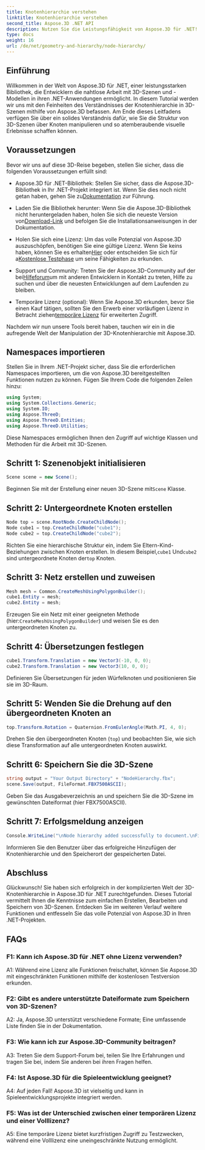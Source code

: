 ```yaml
---
title: Knotenhierarchie verstehen
linktitle: Knotenhierarchie verstehen
second_title: Aspose.3D .NET API
description: Nutzen Sie die Leistungsfähigkeit von Aspose.3D für .NET! Tauchen Sie mit dieser Schritt-für-Schritt-Anleitung in die Manipulation der Knotenhierarchie ein. Erstellen Sie mühelos atemberaubende 3D-Szenen.
type: docs
weight: 16
url: /de/net/geometry-and-hierarchy/node-hierarchy/
---
```

## Einführung

Willkommen in der Welt von Aspose.3D für .NET, einer leistungsstarken Bibliothek, die Entwicklern die nahtlose Arbeit mit 3D-Szenen und -Modellen in ihren .NET-Anwendungen ermöglicht. In diesem Tutorial werden wir uns mit den Feinheiten des Verständnisses der Knotenhierarchie in 3D-Szenen mithilfe von Aspose.3D befassen. Am Ende dieses Leitfadens verfügen Sie über ein solides Verständnis dafür, wie Sie die Struktur von 3D-Szenen über Knoten manipulieren und so atemberaubende visuelle Erlebnisse schaffen können.

## Voraussetzungen

Bevor wir uns auf diese 3D-Reise begeben, stellen Sie sicher, dass die folgenden Voraussetzungen erfüllt sind:

-  Aspose.3D für .NET-Bibliothek: Stellen Sie sicher, dass die Aspose.3D-Bibliothek in Ihr .NET-Projekt integriert ist. Wenn Sie dies noch nicht getan haben, gehen Sie zu[Dokumentation](https://reference.aspose.com/3d/net/) zur Führung.

-  Laden Sie die Bibliothek herunter: Wenn Sie die Aspose.3D-Bibliothek nicht heruntergeladen haben, holen Sie sich die neueste Version von[Download-Link](https://releases.aspose.com/3d/net/) und befolgen Sie die Installationsanweisungen in der Dokumentation.

-  Holen Sie sich eine Lizenz: Um das volle Potenzial von Aspose.3D auszuschöpfen, benötigen Sie eine gültige Lizenz. Wenn Sie keins haben, können Sie es erhalten[Hier](https://purchase.aspose.com/buy) oder entscheiden Sie sich für a[Kostenlose Testphase](https://releases.aspose.com/) um seine Fähigkeiten zu erkunden.

-  Support und Community: Treten Sie der Aspose.3D-Community auf der bei[Hilfeforum](https://forum.aspose.com/c/3d/18)um mit anderen Entwicklern in Kontakt zu treten, Hilfe zu suchen und über die neuesten Entwicklungen auf dem Laufenden zu bleiben.

-  Temporäre Lizenz (optional): Wenn Sie Aspose.3D erkunden, bevor Sie einen Kauf tätigen, sollten Sie den Erwerb einer vorläufigen Lizenz in Betracht ziehen[temporäre Lizenz](https://purchase.aspose.com/temporary-license/) für erweiterten Zugriff.

Nachdem wir nun unsere Tools bereit haben, tauchen wir ein in die aufregende Welt der Manipulation der 3D-Knotenhierarchie mit Aspose.3D.

## Namespaces importieren

Stellen Sie in Ihrem .NET-Projekt sicher, dass Sie die erforderlichen Namespaces importieren, um die von Aspose.3D bereitgestellten Funktionen nutzen zu können. Fügen Sie Ihrem Code die folgenden Zeilen hinzu:

```csharp
using System;
using System.Collections.Generic;
using System.IO;
using Aspose.ThreeD;
using Aspose.ThreeD.Entities;
using Aspose.ThreeD.Utilities;
```

Diese Namespaces ermöglichen Ihnen den Zugriff auf wichtige Klassen und Methoden für die Arbeit mit 3D-Szenen.

## Schritt 1: Szenenobjekt initialisieren

```csharp
Scene scene = new Scene();
```

 Beginnen Sie mit der Erstellung einer neuen 3D-Szene mit`Scene` Klasse.

## Schritt 2: Untergeordnete Knoten erstellen

```csharp
Node top = scene.RootNode.CreateChildNode();
Node cube1 = top.CreateChildNode("cube1");
Node cube2 = top.CreateChildNode("cube2");
```

 Richten Sie eine hierarchische Struktur ein, indem Sie Eltern-Kind-Beziehungen zwischen Knoten erstellen. In diesem Beispiel,`cube1` Und`cube2` sind untergeordnete Knoten der`top` Knoten.

## Schritt 3: Netz erstellen und zuweisen

```csharp
Mesh mesh = Common.CreateMeshUsingPolygonBuilder();
cube1.Entity = mesh;
cube2.Entity = mesh;
```

 Erzeugen Sie ein Netz mit einer geeigneten Methode (hier:`CreateMeshUsingPolygonBuilder`) und weisen Sie es den untergeordneten Knoten zu.

## Schritt 4: Übersetzungen festlegen

```csharp
cube1.Transform.Translation = new Vector3(-10, 0, 0);
cube2.Transform.Translation = new Vector3(10, 0, 0);
```

Definieren Sie Übersetzungen für jeden Würfelknoten und positionieren Sie sie im 3D-Raum.

## Schritt 5: Wenden Sie die Drehung auf den übergeordneten Knoten an

```csharp
top.Transform.Rotation = Quaternion.FromEulerAngle(Math.PI, 4, 0);
```

Drehen Sie den übergeordneten Knoten (`top`) und beobachten Sie, wie sich diese Transformation auf alle untergeordneten Knoten auswirkt.

## Schritt 6: Speichern Sie die 3D-Szene

```csharp
string output = "Your Output Directory" + "NodeHierarchy.fbx";
scene.Save(output, FileFormat.FBX7500ASCII);
```

Geben Sie das Ausgabeverzeichnis an und speichern Sie die 3D-Szene im gewünschten Dateiformat (hier FBX7500ASCII).

## Schritt 7: Erfolgsmeldung anzeigen

```csharp
Console.WriteLine("\nNode hierarchy added successfully to document.\nFile saved at " + output);
```

Informieren Sie den Benutzer über das erfolgreiche Hinzufügen der Knotenhierarchie und den Speicherort der gespeicherten Datei.

## Abschluss

Glückwunsch! Sie haben sich erfolgreich in der komplizierten Welt der 3D-Knotenhierarchie in Aspose.3D für .NET zurechtgefunden. Dieses Tutorial vermittelt Ihnen die Kenntnisse zum einfachen Erstellen, Bearbeiten und Speichern von 3D-Szenen. Entdecken Sie im weiteren Verlauf weitere Funktionen und entfesseln Sie das volle Potenzial von Aspose.3D in Ihren .NET-Projekten.

## FAQs

### F1: Kann ich Aspose.3D für .NET ohne Lizenz verwenden?

A1: Während eine Lizenz alle Funktionen freischaltet, können Sie Aspose.3D mit eingeschränkten Funktionen mithilfe der kostenlosen Testversion erkunden.

### F2: Gibt es andere unterstützte Dateiformate zum Speichern von 3D-Szenen?

A2: Ja, Aspose.3D unterstützt verschiedene Formate; Eine umfassende Liste finden Sie in der Dokumentation.

### F3: Wie kann ich zur Aspose.3D-Community beitragen?

A3: Treten Sie dem Support-Forum bei, teilen Sie Ihre Erfahrungen und tragen Sie bei, indem Sie anderen bei ihren Fragen helfen.

### F4: Ist Aspose.3D für die Spieleentwicklung geeignet?

A4: Auf jeden Fall! Aspose.3D ist vielseitig und kann in Spieleentwicklungsprojekte integriert werden.

### F5: Was ist der Unterschied zwischen einer temporären Lizenz und einer Volllizenz?

A5: Eine temporäre Lizenz bietet kurzfristigen Zugriff zu Testzwecken, während eine Volllizenz eine uneingeschränkte Nutzung ermöglicht.